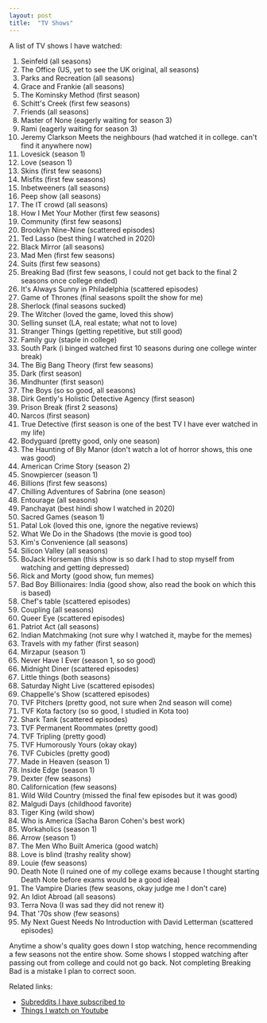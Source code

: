 ```yaml
---
layout: post
title:  "TV Shows"
---
```


A list of TV shows I have watched:

1. Seinfeld (all seasons)
2. The Office (US, yet to see the UK original, all seasons)
3. Parks and Recreation (all seasons)
4. Grace and Frankie (all seasons)
5. The Kominsky Method (first season)
6. Schitt's Creek (first few seasons)
7. Friends (all seasons)
8. Master of None (eagerly waiting for season 3)
9. Rami (eagerly waiting for season 3)
10. Jeremy Clarkson Meets the neighbours (had watched it in college. can't find it anywhere now)
11. Lovesick (season 1)
12. Love (season 1)
13. Skins (first few seasons)
14. Misfits (first few seasons)
15. Inbetweeners (all seasons)
16. Peep show (all seasons)
17. The IT crowd (all seasons)
18. How I Met Your Mother (first few seasons)
19. Community (first few seasons)
20. Brooklyn Nine-Nine (scattered episodes)
21. Ted Lasso (best thing I watched in 2020)
22. Black Mirror (all seasons)
23. Mad Men (first few seasons)
24. Suits (first few seasons)
25. Breaking Bad (first few seasons, I could not get back to the final 2 seasons once college ended)
26. It's Always Sunny in Philadelphia (scattered episodes)
27. Game of Thrones (final seasons spoilt the show for me)
28. Sherlock (final seasons sucked)
29. The Witcher (loved the game, loved this show)
30. Selling sunset (LA, real estate; what not to love)
31. Stranger Things (getting repetitive, but still good)
32. Family guy (staple in college)
33. South Park (i binged watched first 10 seasons during one college winter break)
34. The Big Bang Theory (first few seasons)
35. Dark (first season)
36. Mindhunter (first season)
37. The Boys (so so good, all seasons)
38. Dirk Gently's Holistic Detective Agency (first season)
39. Prison Break (first 2 seasons)
40. Narcos (first season)
41. True Detective (first season is one of the best TV I have ever watched in my life)
42. Bodyguard (pretty good, only one season)
43. The Haunting of Bly Manor (don't watch a lot of horror shows, this one was good)
44. American Crime Story (season 2)
45. Snowpiercer (season 1)
46. Billions (first few seasons)
47. Chilling Adventures of Sabrina (one season)
48. Entourage (all seasons)
49. Panchayat (best hindi show I watched in 2020)
50. Sacred Games (season 1)
51. Patal Lok (loved this one, ignore the negative reviews)
52. What We Do in the Shadows (the movie is good too)
53. Kim's Convenience (all seasons)
54. Silicon Valley (all seasons)
55. BoJack Horseman (this show is so dark I had to stop myself from watching and getting depressed)
56. Rick and Morty (good show, fun memes)
57. Bad Boy Billionaires: India (good show, also read the book on which this is based)
58. Chef's table (scattered episodes)
59. Coupling (all seasons)
60. Queer Eye (scattered episodes)
61. Patriot Act (all seasons)
62. Indian Matchmaking (not sure why I watched it, maybe for the memes)
63. Travels with my father (first season)
64. Mirzapur (season 1)
65. Never Have I Ever (season 1, so so good)
66. Midnight Diner (scattered episodes)
67. Little things (both seasons)
68. Saturday Night Live (scattered episodes)
69. Chappelle's Show (scattered episodes)
69. TVF Pitchers (pretty good, not sure when 2nd season will come)
70. TVF Kota factory (so so good, I studied in Kota too)
71. Shark Tank (scattered episodes)
72. TVF Permanent Roommates (pretty good)
73. TVF Tripling (pretty good)
74. TVF Humorously Yours (okay okay)
75. TVF Cubicles (pretty good)
76. Made in Heaven (season 1)
77. Inside Edge (season 1)
78. Dexter (few seasons)
79. Californication (few seasons)
80. Wild Wild Country (missed the final few episodes but it was good)
81. Malgudi Days (childhood favorite)
82. Tiger King (wild show)
83. Who is America (Sacha Baron Cohen's best work)
84. Workaholics (season 1)
85. Arrow (season 1)
86. The Men Who Built America (good watch)
87. Love is blind (trashy reality show)
88. Louie (few seasons)
89. Death Note (I ruined one of my college exams because I thought starting Death Note before exams would be a good idea)
90. The Vampire Diaries (few seasons, okay judge me I don't care)
91. An Idiot Abroad (all seasons)
92. Terra Nova (I was sad they did not renew it)
93. That '70s show (few seasons)
94. My Next Guest Needs No Introduction with David Letterman (scattered episodes)

Anytime a show's quality goes down I stop watching, hence recommending a few seasons not the entire show. Some shows I stopped watching after passing out from college and could not go back. Not completing Breaking Bad is a mistake I plan to correct soon.

Related links:
- [Subreddits I have subscribed to](https://manassaloi.com/2020/06/27/subreddits.html)
- [Things I watch on Youtube](https://manassaloi.com/2020/06/28/inspiration-web.html)
